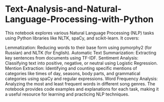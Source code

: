 # Text-Analysis-and-Natural-Language-Processing-with-Python
This notebook explores various Natural Language Processing (NLP) tasks using Python libraries like NLTK, spaCy, and scikit-learn. It covers:

Lemmatization: Reducing words to their base form using pymorphy2 (for Russian) and NLTK (for English).
Automatic Text Summarization: Extracting key sentences from documents using TF-IDF.
Sentiment Analysis: Classifying text into positive, negative, or neutral using Logistic Regression.
Mention Extraction: Identifying and counting specific mentions of categories like times of day, seasons, body parts, and grammatical categories using spaCy and regular expressions.
Word Frequency Analysis: Analyzing the most and least frequent words in different song genres.
The notebook provides code examples and explanations for each task, making it a useful resource for learning and practicing NLP techniques.
